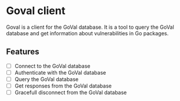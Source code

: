 # Goval client

Goval is a client for the GoVal database. It is a tool to query the GoVal database and get information about vulnerabilities in Go packages.

## Features

- [ ] Connect to the GoVal database
- [ ] Authenticate with the GoVal database
- [ ] Query the GoVal database
- [ ] Get responses from the GoVal database
- [ ] Gracefull disconnect from the GoVal database
